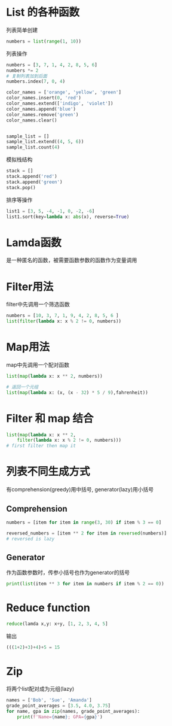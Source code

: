 # List 的各种函数

列表简单创建
```py
numbers = list(range(1, 10))
```

列表操作
```py
numbers = [3, 7, 1, 4, 2, 8, 5, 6]
numbers *= 2
# 复制列表加到后面
numbers.index(7, 0, 4)

color_names = ['orange', 'yellow', 'green']
color_names.insert(0, 'red')
color_names.extend(['indigo', 'violet'])
color_names.append('blue')
color_names.remove('green')
color_names.clear()


sample_list = []
sample_list.extend((4, 5, 6))
sample_list.count(4)
```
模拟栈结构
```py
stack = []
stack.append('red')
stack.append('green')
stack.pop()
```
排序等操作
```py
list1 = [3, 5, -4, -1, 0, -2, -6]
list1.sort(key=lambda x: abs(x), reverse=True)
```

# Lamda函数

是一种匿名的函数，被需要函数参数的函数作为变量调用

# Filter用法

filter中先调用一个筛选函数
```py
numbers = [10, 3, 7, 1, 9, 4, 2, 8, 5, 6 ]
list(filter(lambda x: x % 2 != 0, numbers))
```

# Map用法

map中先调用一个配对函数
```py
list(map(lambda x: x ** 2, numbers))

# 返回一个元组
list(map(lambda x: (x, (x - 32) * 5 / 9),fahrenheit))
```

# Filter 和 map 结合
```py
list(map(lambda x: x ** 2,
    filter(lambda x: x % 2 != 0, numbers)))
# first filter then map it
```

# 列表不同生成方式

有comprehension(greedy)用中括号, generator(lazy)用小括号

## Comprehension
```py
numbers = [item for item in range(3, 30) if item % 3 == 0]

reversed_numbers = [item ** 2 for item in reversed(numbers)]
# reversed is lazy
```

## Generator

作为函数参数时，传参小括号也作为generator的括号
```py
print(list(item ** 3 for item in numbers if item % 2 == 0))
```

# Reduce function

```py
reduce(lamda x,y: x+y, [1, 2, 3, 4, 5]
```

输出
```py
(((1+2)+3)+4)+5 = 15
```

# Zip 

将两个list配对成为元组(lazy)
```py
names = ['Bob', 'Sue', 'Amanda']
grade_point_averages = [3.5, 4.0, 3.75] 
for name, gpa in zip(names, grade_point_averages):
    print(f'Name={name}; GPA={gpa}')
```

















